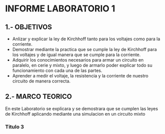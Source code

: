 #  INFORME LABORATORIO 1

## 1.- OBJETIVOS

-  Anlizar y explicar la ley de Kirchhoff tanto para los voltajes como para la corriente.
-  Demostrar mediante la practica que se cumple la ley de Kirchhoff para los voltajes y de igual manera que se cumple para la corriente.
- Adquirir los conocimientos necesarios para armar un circuito  en paralelo, en cerie y mixto, y luego de armarlo poder explicar todo su funcionamiento con cada una de las partes.
- Aprender a medir el voltaje, la resistencia y la corriente de nuestro circuito de manera correcta.

## 2.- MARCO TEORICO
En este Laboratorio se explicara y se  demostrara que se cumplen las leyes de Kirchhoff  aplicando mediante una simulacion  en un  circuito mixto 
### Titulo 3
